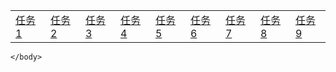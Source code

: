 <!DOCTYPE html>
<html>
	<head>
		<meta charset="utf-8">
		<title></title>
	</head>
	<body>
		 <table>
			 <tr>
				 <td><a href="">任务1</a></td>
				 <td><a href="">任务2</a></td>
				 <td><a href="">任务3</a></td>
				 <td><a href="">任务4</a></td>
				 <td><a href="">任务5</a></td>
				 <td><a href="">任务6</a></td>
				 <td><a href="">任务7</a></td>
				 <td><a href="">任务8</a></td>
				 <td><a href="">任务9</a></td>
			 </tr>
		 </table>
		  
	</body>
</html>
